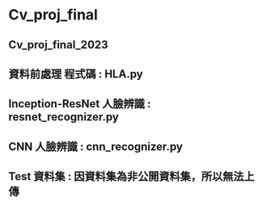 # Cv_proj_final
## Cv_proj_final_2023
## 資料前處理 程式碼 : HLA.py 
## Inception-ResNet 人臉辨識 : resnet_recognizer.py
## CNN 人臉辨識 : cnn_recognizer.py
## Test 資料集 : 因資料集為非公開資料集，所以無法上傳


